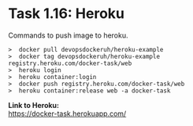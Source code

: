 # Task 1.16: Heroku


Commands to push image to heroku.
```
>  docker pull devopsdockeruh/heroku-example
>  docker tag devopsdockeruh/heroku-example registry.heroku.com/docker-task/web
>  heroku login
>  heroku container:login
>  docker push registry.heroku.com/docker-task/web
>  heroku container:release web -a docker-task
```
**Link to Heroku:**  
https://docker-task.herokuapp.com/